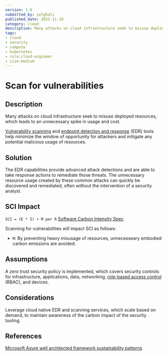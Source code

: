 ```yaml
---
version: 1.0
submitted_by: yelghali
published_date: 2022-11-10
category: cloud
description: Many attacks on cloud infrastructure seek to misuse deployed resources, which leads to an unnecessary spike in usage and cost. 
tags: 
- cloud
- security
- compute
- kubernetes
- role:cloud-engineer
- size:medium
---
```


# Scan for vulnerabilities

## Description
Many attacks on cloud infrastructure seek to misuse deployed resources, which leads to an unnecessary spike in usage and cost. 

[Vulnerability scanning](https://en.wikipedia.org/wiki/Vulnerability_scanner) and [endpoint detection and response](https://en.wikipedia.org/wiki/Endpoint_detection_and_response) (EDR) tools help minimize the window of opportunity for attackers and mitigate any potential malicious usage of resources.

## Solution
The EDR capabilities provide advanced attack detections and are able to take response actions to remediate those threats. The unnecessary resource usage created by these common attacks can quickly be discovered and remediated, often without the intervention of a security analyst.

## SCI Impact
`SCI = (E * I) + M per R`
[Software Carbon Intensity Spec](https://grnsft.org/sci)

Scanning for vulnerabilities will impact SCI as follows:

- `M`: By preventing heavy misusage of resources, unnecesseary embodied carbon emissions are avoided.

## Assumptions
A zero trust security policy is implemented, which covers security controls for infrastructure, applications, data, networking, [role-based access control](https://en.wikipedia.org/wiki/Role-based_access_control) (RBAC), and devices. 

## Considerations
Leverage cloud native EDR and scanning services, which scale based on demand, to maintain awareness of the carbon impact of the security tooling.

## References
[Microsoft Azure well architected framework sustainability patterns](https://learn.microsoft.com/en-us/azure/architecture/framework/sustainability/sustainability-security)

